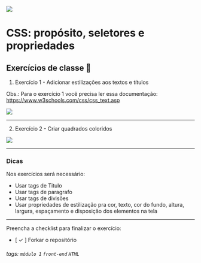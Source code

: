 ![](https://i.imgur.com/xG74tOh.png)

# CSS: propósito, seletores e propriedades

## Exercícios de classe 🏫

1. Exercício 1 - Adicionar estilizações aos textos e títulos

Obs.: Para o exercício 1 você precisa ler essa documentação:
https://www.w3schools.com/css/css_text.asp

![](https://i.imgur.com/mPx98DX.png)

---

2. Exercício 2 - Criar quadrados coloridos

![](https://i.imgur.com/99ol1bl.png)

---

### Dicas

Nos exercícios será necessário:

- Usar tags de Titulo
- Usar tags de paragrafo
- Usar tags de divisões
- Usar propriedades de estilização pra cor, texto, cor do fundo, altura, largura, espaçamento e disposição dos elementos na tela

---

Preencha a checklist para finalizar o exercício:

- [ ✓ ] Forkar o repositório

###### tags: `módulo 1` `front-end` `HTML`
